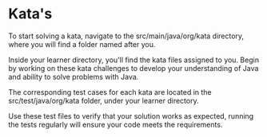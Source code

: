 # Kata's

To start solving a kata, navigate to the src/main/java/org/kata directory, where you will find a folder named after you.

Inside your learner directory, you'll find the kata files assigned to you. Begin by working on these kata challenges to develop your understanding of Java and ability to solve problems with Java. 

The corresponding test cases for each kata are located in the src/test/java/org/kata folder, under your learner directory. 

Use these test files to verify that your solution works as expected, running the tests regularly will ensure your code meets the requirements.


